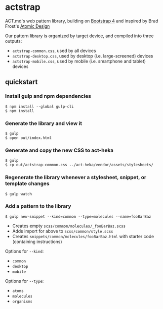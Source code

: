 # actstrap

ACT.md's web pattern library, building on [Bootstrap 4](http://v4-alpha.getbootstrap.com/) and 
inspired by Brad Frost's [Atomic Design](http://atomicdesign.bradfrost.com/chapter-2/)

Our pattern library is organized by target device, and compiled into three outputs:

* `actstrap-common.css`, used by all devices
* `actstrap-desktop.css`, used by desktop (i.e. large-screened) devices
* `actstrap-mobile.css`, used by mobile (i.e. smartphone and tablet) devices


## quickstart

### Install gulp and npm dependencies

```
$ npm install --global gulp-cli
$ npm install
```

### Generate the library and view it

```
$ gulp
$ open out/index.html
```

### Generate and copy the new CSS to act-heka

```
$ gulp
$ cp out/actstrap-common.css ../act-heka/vendor/assets/stylesheets/
```

### Regenerate the library whenever a stylesheet, snippet, or template changes

```
$ gulp watch
```

### Add a pattern to the library

```
$ gulp new-snippet --kind=common --type=molecules --name=fooBarBaz
```

* Creates empty `scss/common/molecules/_fooBarBaz.scss`
* Adds import for above to `scss/common/style.scss`
* Creates `snippets/common/molecules/fooBarBaz.html` with starter code (containing instructions)

Options for `--kind`:

* `common`
* `desktop`
* `mobile`

Options for `--type`:

* `atoms`
* `molecules`
* `organisms`

